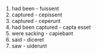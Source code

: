 1. had been - fuissent
2. captured - cepissent
3. captured - ceperunt
4. had been captured - capta esset 
5. were sacking - capiebant
6. said - diceret
7. saw - uiderunt
